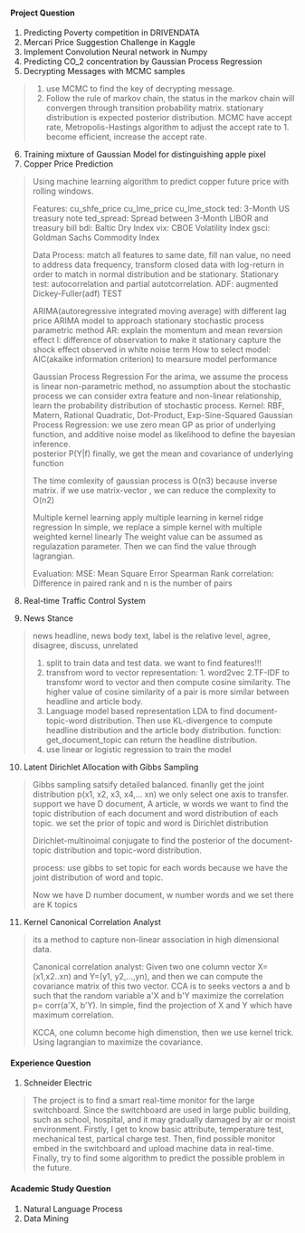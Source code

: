 #### Project Question
1. Predicting Poverty competition in DRIVENDATA
2. Mercari Price Suggestion Challenge in Kaggle
3. Implement Convolution Neural network in Numpy
4. Predicting CO_2 concentration by Gaussian Process Regression
5. Decrypting Messages with MCMC samples
>1. use MCMC to find the key of decrypting message.
>2. Follow the rule of markov chain, the status in the markov
> chain will convergen through transition probability matrix.
> stationary distribution is expected posterior distribution.
> MCMC have accept rate, Metropolis-Hastings algorithm to adjust
> the accept rate to 1.
> become efficient, increase the accept rate.


6. Training mixture of Gaussian Model for distinguishing apple pixel
7. Copper Price Prediction
> Using machine learning algorithm to predict copper future
> price with rolling windows.
>
> Features:
> cu_shfe_price
> cu_lme_price
> cu_lme_stock
> ted: 3-Month US treasury note
> ted_spread: Spread between 3-Month LIBOR and treasury bill
> bdi: Baltic Dry Index
> vix: CBOE Volatility Index
> gsci: Goldman Sachs Commodity Index
>
>Data Process:
>match all features to same date, fill nan value, no need to
>address data frequency, transform closed data with log-return
>in order to match in normal distribution and be stationary.
>Stationary test: autocorrelation and partial autotcorrelation.
ADF: augmented Dickey-Fuller(adf) TEST
>
>ARIMA(autoregressive integrated moving average)
>with different lag price
>ARIMA model to approach stationary stochastic process
>parametric method
>AR: explain the momentum and mean reversion effect
>I: difference of observation to make it stationary
>capture the shock effect observed in white noise term
>How to select model: AIC(akaike information criterion) to mearsure
>model performance
>
>Gaussian Process Regression
>For the arima, we assume the process is linear
>non-parametric method, no assumption about the stochastic process
>we can consider extra feature and non-linear relationship, learn the
probability distribution of stochastic process.
>Kernel: RBF, Matern, Rational Quadratic, Dot-Product, Exp-Sine-Squared
>Gaussian Process Regression: we use zero mean GP as prior of underlying function,
>and additive noise model as likelihood to define the bayesian inference.\
>posterior P(Y|f)
>finally, we get the mean and covariance of underlying function
>
>The time comlexity of gaussian process is O(n3) because inverse matrix.
> if we use matrix-vector , we can reduce the complexity to O(n2)
>
>Multiple kernel learning
>apply multiple learning in kernel ridge regression
>In simple, we replace a simple kernel with multiple weighted kernel linearly
>The weight value can be assumed as regulazation parameter. Then we can find
>the value through lagrangian.
>
>
>Evaluation:
>MSE: Mean Square Error
>Spearman Rank correlation: Difference in paired rank and n is the
number of pairs


8. Real-time Traffic Control System

9. News Stance
>news headline, news body text, label is the relative level, agree, disagree,
> discuss, unrelated
> 1. split to train data and test data.
> we want to find features!!!
> 2. transfrom word to vector representation: 1. word2vec 2.TF-IDF to transfomr
> word to vector and then compute cosine similarity. The higher value of cosine similarity
> of a pair is more similar between headline and article body.
> 3. Language model based representation
>    LDA to find document-topic-word distribution.
>    Then use KL-divergence to compute headline distribution
> and the article body distribution.
>    function: get_document_topic can return the headline distribution.
> 4. use linear or logistic regression to train the model


10. Latent Dirichlet Allocation with Gibbs Sampling
> Gibbs sampling satsify detailed balanced. finanlly get the joint distribution
> p(x1, x2, x3, x4,... xn) we only select one axis to transfer.
>support we have D document, A article, w words
>we want to find the topic distribution of each document and
> word distribution of each topic.
>we set the prior of topic and word is Dirichlet distribution
>
>Dirichlet-multinoimal conjugate to find the posterior of the document-topic distribution and
> topic-word distribution.
>
>process:
>use gibbs to set topic for each words because we have the joint distribution of
>word and topic.
>
>Now we have D number document, w number words and we set there are K topics
>
>
>
>
>
>
>
>
>
>
>
>
>
>
>


11. Kernel Canonical Correlation Analyst
>its a method to capture non-linear association in high
>dimensional data.
>
>Canonical correlation analyst:
>Given two one column vector X= (x1,x2..xn) and Y=(y1, y2,...,yn), and then
> we can compute the covariance matrix of this two vector. CCA is
> to seeks vectors a and b such that the random variable a'X and b'Y
> maximize the correlation p= corr(a'X, b'Y). In simple, find the projection
of X and Y which have maximum correlation.
>
>KCCA, one column become high dimenstion, then we use kernel trick.
>Using lagrangian to maximize the covariance.

#### Experience Question
1. Schneider Electric
> The project is to find a smart real-time monitor for the large
> switchboard. Since the switchboard are used in large public building, such as school,
> hospital, and it may gradually damaged by air or moist environment. Firstly, I get to know basic
> attribute, temperature test, mechanical test, partical charge test. Then, find possible monitor
embed in the switchboard and upload machine data in real-time. Finally, try to find some algorithm to
predict the possible problem in the future.

#### Academic Study Question
1. Natural Language Process
2. Data Mining
